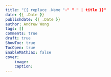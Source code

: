 ```yaml
---
title: "{{ replace .Name "-" " " | title }}"
date: {{ .Date }}
publishdate: {{ .Date }}
author: Andrew Wong
tags: []
comments: true
draft: true
ShowToc: true
TocOpen: true
EnableMathJax: false
cover:
    image: 
    caption: 
---
```

